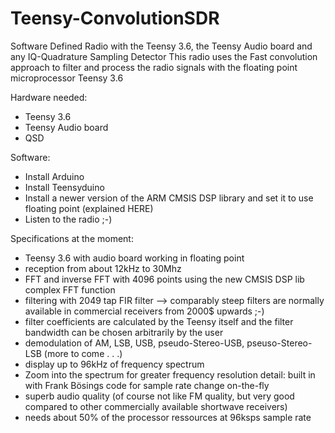 # Teensy-ConvolutionSDR

Software Defined Radio with the Teensy 3.6, the Teensy Audio board and any IQ-Quadrature Sampling Detector
This radio uses the Fast convolution approach to filter and process the radio signals with the floating point microprocessor Teensy 3.6

Hardware needed:
- Teensy 3.6
- Teensy Audio board
- QSD

Software: 
- Install Arduino
- Install Teensyduino
- Install a newer version of the ARM CMSIS DSP library and set it to use floating point (explained HERE)
- Listen to the radio ;-)

Specifications at the moment:
* Teensy 3.6 with audio board working in floating point
* reception from about 12kHz to 30Mhz
* FFT and inverse FFT with 4096 points using the new CMSIS DSP lib complex FFT function
* filtering with 2049 tap FIR filter --> comparably steep filters are normally available in commercial receivers from 2000$ upwards ;-)
* filter coefficients are calculated by the Teensy itself and the filter bandwidth can be chosen arbitrarily by the user
* demodulation of AM, LSB, USB, pseudo-Stereo-USB, pseuso-Stereo-LSB (more to come . . .)
* display up to 96kHz of frequency spectrum
* Zoom into the spectrum for greater frequency resolution detail: built in with Frank Bösings code for sample rate change on-the-fly
* superb audio quality (of course not like FM quality, but very good compared to other commercially available shortwave receivers)
* needs about 50% of the processor ressources at 96ksps sample rate


